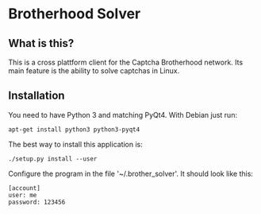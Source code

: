 # Brotherhood Solver

## What is this?

This is a cross plattform client for the Captcha Brotherhood network. Its main
feature is the ability to solve captchas in Linux.

## Installation

You need to have Python 3 and matching PyQt4. With Debian just run:

    apt-get install python3 python3-pyqt4

The best way to install this application is:

    ./setup.py install --user

Configure the program in the file '~/.brother\_solver'. It should look like this:

    [account]
    user: me
    password: 123456

